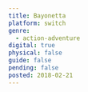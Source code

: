 ```yaml
---
title: Bayonetta
platform: switch
genre:
  - action-adventure
digital: true
physical: false
guide: false
pending: false
posted: 2018-02-21
---
```

